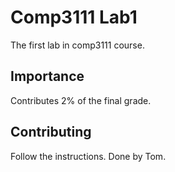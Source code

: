 # Comp3111 Lab1

The first lab in comp3111 course. 


## Importance

Contributes 2% of the final grade.

## Contributing

Follow the instructions. Done by Tom. 
